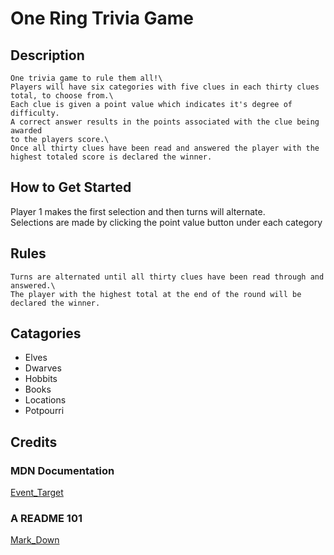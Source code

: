 # One Ring Trivia Game

## Description
    One trivia game to rule them all!\
    Players will have six categories with five clues in each thirty clues total, to choose from.\
    Each clue is given a point value which indicates it's degree of difficulty.  
    A correct answer results in the points associated with the clue being awarded  
    to the players score.\
    Once all thirty clues have been read and answered the player with the highest totaled score is declared the winner.
## How to Get Started
Player 1 makes the first selection and then turns will alternate.\
Selections are made by clicking the point value button under each category
## Rules
    Turns are alternated until all thirty clues have been read through and answered.\
    The player with the highest total at the end of the round will be declared the winner.

## Catagories
* Elves
* Dwarves
* Hobbits
* Books
* Locations
* Potpourri

## Credits

### MDN Documentation
[Event_Target](https://developer.mozilla.org/en-US/docs/Web/API/Event/target)

### A README 101
[Mark_Down](https://www.makeareadme.com/)